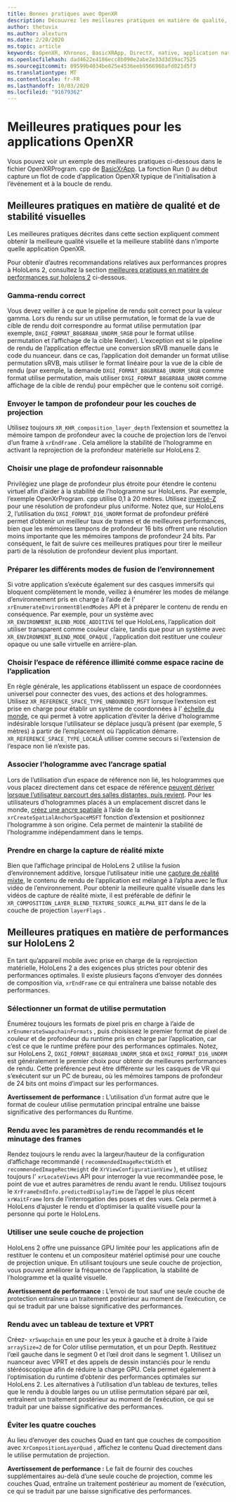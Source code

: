 ```yaml
---
title: Bonnes pratiques avec OpenXR
description: Découvrez les meilleures pratiques en matière de qualité, de stabilité et de performances visuelles pour vos applications OpenXR.
author: thetuvix
ms.author: alexturn
ms.date: 2/28/2020
ms.topic: article
keywords: OpenXR, Khronos, BasicXRApp, DirectX, native, application native, moteur personnalisé, intergiciel, meilleures pratiques, performances, qualité, stabilité
ms.openlocfilehash: dad4622e4186ecc8b090e2abe2e33d3d39ac7525
ms.sourcegitcommit: 09599b4034be825e4536eeb9566968afd021d5f3
ms.translationtype: MT
ms.contentlocale: fr-FR
ms.lasthandoff: 10/03/2020
ms.locfileid: "91679362"
---
```

# <a name="openxr-app-best-practices"></a>Meilleures pratiques pour les applications OpenXR

Vous pouvez voir un exemple des meilleures pratiques ci-dessous dans le fichier OpenXRProgram. cpp de <a href="https://github.com/microsoft/OpenXR-MixedReality/tree/master/samples/BasicXrApp" target="_blank">BasicXrApp</a>. La fonction Run () au début capture un flot de code d’application OpenXR typique de l’initialisation à l’événement et à la boucle de rendu.

## <a name="best-practices-for-visual-quality-and-stability"></a>Meilleures pratiques en matière de qualité et de stabilité visuelles

Les meilleures pratiques décrites dans cette section expliquent comment obtenir la meilleure qualité visuelle et la meilleure stabilité dans n’importe quelle application OpenXR.

Pour obtenir d’autres recommandations relatives aux performances propres à HoloLens 2, consultez la section [meilleures pratiques en matière de performances sur hololens 2](#best-practices-for-performance-on-hololens-2) ci-dessous.

### <a name="gamma-correct-rendering"></a>Gamma-rendu correct

Vous devez veiller à ce que le pipeline de rendu soit correct pour la valeur gamma. Lors du rendu sur un utilise permutation, le format de la vue de cible de rendu doit correspondre au format utilise permutation (par exemple, `DXGI_FORMAT_B8G8R8A8_UNORM_SRGB` pour le format utilise permutation et l’affichage de la cible Render).
L’exception est si le pipeline de rendu de l’application effectue une conversion sRVB manuelle dans le code du nuanceur. dans ce cas, l’application doit demander un format utilise permutation sRVB, mais utiliser le format linéaire pour la vue de la cible de rendu (par exemple, la demande `DXGI_FORMAT_B8G8R8A8_UNORM_SRGB` comme format utilise permutation, mais utiliser `DXGI_FORMAT_B8G8R8A8_UNORM` comme affichage de la cible de rendu) pour empêcher que le contenu soit corrigé.

### <a name="submit-depth-buffer-for-projection-layers"></a>Envoyer le tampon de profondeur pour les couches de projection

Utilisez toujours `XR_KHR_composition_layer_depth` l’extension et soumettez la mémoire tampon de profondeur avec la couche de projection lors de l’envoi d’un frame à `xrEndFrame` .
Cela améliore la stabilité de l’hologramme en activant la reprojection de la profondeur matérielle sur HoloLens 2.

### <a name="choose-a-reasonable-depth-range"></a>Choisir une plage de profondeur raisonnable

Privilégiez une plage de profondeur plus étroite pour étendre le contenu virtuel afin d’aider à la stabilité de l’hologramme sur HoloLens.
Par exemple, l’exemple OpenXrProgram. cpp utilise 0,1 à 20 mètres.
Utilisez [inversé-Z](https://developer.nvidia.com/content/depth-precision-visualized) pour une résolution de profondeur plus uniforme.
Notez que, sur HoloLens 2, l’utilisation du `DXGI_FORMAT_D16_UNORM` format de profondeur préféré permet d’obtenir un meilleur taux de trames et de meilleures performances, bien que les mémoires tampons de profondeur 16 bits offrent une résolution moins importante que les mémoires tampons de profondeur 24 bits.
Par conséquent, le fait de suivre ces meilleures pratiques pour tirer le meilleur parti de la résolution de profondeur devient plus important.

### <a name="prepare-for-different-environment-blend-modes"></a>Préparer les différents modes de fusion de l’environnement

Si votre application s’exécute également sur des casques immersifs qui bloquent complètement le monde, veillez à énumérer les modes de mélange d’environnement pris en charge à l’aide de l' `xrEnumerateEnvironmentBlendModes` API et à préparer le contenu de rendu en conséquence.
Par exemple, pour un système avec `XR_ENVIRONMENT_BLEND_MODE_ADDITIVE` tel que HoloLens, l’application doit utiliser transparent comme couleur claire, tandis que pour un système avec `XR_ENVIRONMENT_BLEND_MODE_OPAQUE` , l’application doit restituer une couleur opaque ou une salle virtuelle en arrière-plan.

### <a name="choose-unbounded-reference-space-as-applications-root-space"></a>Choisir l’espace de référence illimité comme espace racine de l’application

En règle générale, les applications établissent un espace de coordonnées universel pour connecter des vues, des actions et des hologrammes.
Utilisez `XR_REFERENCE_SPACE_TYPE_UNBOUNDED_MSFT` lorsque l’extension est prise en charge pour établir un système de coordonnées à l' [échelle du monde](../../design/coordinate-systems.md#building-a-world-scale-experience), ce qui permet à votre application d’éviter la dérive d’hologramme indésirable lorsque l’utilisateur se déplace jusqu’à présent (par exemple, 5 mètres) à partir de l’emplacement où l’application démarre.
`XR_REFERENCE_SPACE_TYPE_LOCAL`À utiliser comme secours si l’extension de l’espace non lié n’existe pas.

### <a name="associate-hologram-with-spatial-anchor"></a>Associer l’hologramme avec l’ancrage spatial

Lors de l’utilisation d’un espace de référence non lié, les hologrammes que vous placez directement dans cet espace de référence [peuvent dériver lorsque l’utilisateur parcourt des salles distantes, puis revient](../../design/coordinate-systems.md#building-a-world-scale-experience).
Pour les utilisateurs d’hologrammes placés à un emplacement discret dans le monde, [créez une ancre spatiale](../../design/spatial-anchors.md#best-practices) à l’aide de la `xrCreateSpatialAnchorSpaceMSFT` fonction d’extension et positionnez l’hologramme à son origine.
Cela permet de maintenir la stabilité de l’hologramme indépendamment dans le temps.

### <a name="support-mixed-reality-capture"></a>Prendre en charge la capture de réalité mixte

Bien que l’affichage principal de HoloLens 2 utilise la fusion d’environnement additive, lorsque l’utilisateur initie une [capture de réalité mixte](../platform-capabilities-and-apis/mixed-reality-capture-for-developers.md), le contenu de rendu de l’application est mélangé à l’alpha avec le flux vidéo de l’environnement.
Pour obtenir la meilleure qualité visuelle dans les vidéos de capture de réalité mixte, il est préférable de définir le `XR_COMPOSITION_LAYER_BLEND_TEXTURE_SOURCE_ALPHA_BIT` dans le de la couche de projection `layerFlags` .

## <a name="best-practices-for-performance-on-hololens-2"></a>Meilleures pratiques en matière de performances sur HoloLens 2

En tant qu’appareil mobile avec prise en charge de la reprojection matérielle, HoloLens 2 a des exigences plus strictes pour obtenir des performances optimales.  Il existe plusieurs façons d’envoyer des données de composition via, `xrEndFrame` ce qui entraînera une baisse notable des performances.

### <a name="select-a-swapchain-format"></a>Sélectionner un format de utilise permutation

Énumérez toujours les formats de pixel pris en charge à l’aide de `xrEnumerateSwapchainFormats` , puis choisissez le premier format de pixel de couleur et de profondeur du runtime pris en charge par l’application, car c’est ce que le runtime préfère pour des performances optimales. Notez, sur HoloLens 2, `DXGI_FORMAT_B8G8R8A8_UNORM_SRGB` et `DXGI_FORMAT_D16_UNORM` est généralement le premier choix pour obtenir de meilleures performances de rendu. Cette préférence peut être différente sur les casques de VR qui s’exécutent sur un PC de bureau, où les mémoires tampons de profondeur de 24 bits ont moins d’impact sur les performances.
  
**Avertissement de performance :** L’utilisation d’un format autre que le format de couleur utilise permutation principal entraîne une baisse significative des performances du Runtime.

### <a name="render-with-recommended-rendering-parameters-and-frame-timing"></a>Rendu avec les paramètres de rendu recommandés et le minutage des frames

Rendez toujours le rendu avec la largeur/hauteur de la configuration d’affichage recommandé ( `recommendedImageRectWidth` et `recommendedImageRectHeight` de `XrViewConfigurationView` ), et utilisez toujours l' `xrLocateViews` API pour interroger la vue recommandée pose, le point de vue et autres paramètres de rendu avant le rendu.
Utilisez toujours le `XrFrameEndInfo.predictedDisplayTime` de l’appel le plus récent `xrWaitFrame` lors de l’interrogation des poses et des vues.
Cela permet à HoloLens d’ajuster le rendu et d’optimiser la qualité visuelle pour la personne qui porte le HoloLens.

### <a name="use-a-single-projection-layer"></a>Utiliser une seule couche de projection

HoloLens 2 offre une puissance GPU limitée pour les applications afin de restituer le contenu et un compositeur matériel optimisé pour une couche de projection unique.
En utilisant toujours une seule couche de projection, vous pouvez améliorer la fréquence de l’application, la stabilité de l’hologramme et la qualité visuelle.  
  
**Avertissement de performance :** L’envoi de tout sauf une seule couche de protection entraînera un traitement postérieur au moment de l’exécution, ce qui se traduit par une baisse significative des performances.

### <a name="render-with-texture-array-and-vprt"></a>Rendu avec un tableau de texture et VPRT

Créez- `xrSwapchain` en une pour les yeux à gauche et à droite à l’aide `arraySize=2` de for Color utilise permutation, et un pour Depth.
Restituez l’œil gauche dans le segment 0 et l’œil droit dans le segment 1.
Utilisez un nuanceur avec VPRT et des appels de dessin instanciés pour le rendu stéréoscopique afin de réduire la charge GPU.
Cela permet également à l’optimisation du runtime d’obtenir des performances optimales sur HoloLens 2.
Les alternatives à l’utilisation d’un tableau de textures, telles que le rendu à double larges ou un utilise permutation séparé par œil, entraînent un traitement postérieur au moment de l’exécution, ce qui se traduit par une baisse significative des performances.

### <a name="avoid-quad-layers"></a>Éviter les quatre couches

Au lieu d’envoyer des couches Quad en tant que couches de composition avec `XrCompositionLayerQuad` , affichez le contenu Quad directement dans le utilise permutation de projection.

**Avertissement de performance :** Le fait de fournir des couches supplémentaires au-delà d’une seule couche de projection, comme les couches Quad, entraîne un traitement postérieur au moment de l’exécution, ce qui se traduit par une baisse significative des performances.